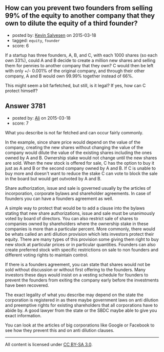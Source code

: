 ## How can you prevent two founders from selling 99% of the equity to another company that they own to dilute the equity of a third founder?

- posted by: [Kevin Salvesen](https://stackexchange.com/users/2012216/kevin-salvesen) on 2015-03-18
- tagged: `equity`, `founder`
- score: 6

If a startup has three founders, A, B, and C, with each 1000 shares (so each own 33%), could A and B decide to create a million new shares and selling them for pennies to another company that they own? C would then be left with only +/- 0.001% of the original company, and through their other company, A and B would own 99.99% together instead of 66%.

This might seem a bit farfetched, but still, is it legal? If yes, how can C protect himself?


## Answer 3781

- posted by: [Ali](https://stackexchange.com/users/2815644/ali) on 2015-03-18
- score: 7

What you describe is not far fetched and can occur fairly commonly. 

In the example, since share price would depend on the value of the company, creating the new shares without changing the value of the company would dilute the value of the existing shares including the ones owned by A and B. Ownership stake would not change until the new shares are sold. When the new stock is offered for sale, C has the option to buy it just as  A and B or the second company owned by A and B. If C is unable to buy more and doesn't want to reduce the stake C can vote to block the sale in the board but would get outvoted by A and B. 

Share authorization, issue and sale is governed usually by the articles of incorporation, corporate bylaws and shareholder agreements. In case of founders you can have a founders agreement as well. 

A simple way to protect that would be to add a clause into the bylaws stating that new share authorizations, issue and sale must be unanimously voted by board of directors. You can also restrict sale of shares to companies owned by shareholders where the ownership stake in these companies is more than a particular percent. More commonly, there would be whats called an anti dilution provision which lets investors protect their equity. There are many types of this provision some giving them right to buy new stock at particular prices or in particular quantities. Founders can also create preferred stock with specific restrictions on sale to non founders and different voting rights to maintain control. 

If there is a founders agreement, you can state that shares would not be sold without discussion or without first offering to the founders. Many investors these days would insist on a vesting schedule for founders to prevent the founders from exiting the company early before the investments have been recovered. 

The exact legality of what you describe may depend on the state the corporation is registered in as there maybe government laws on anti dilution and preemptive rights for existing shareholders that all corporations have to abide by. A good lawyer from the state or the SBDC maybe able to give you exact information. 

You can look at the articles of big corporations like Google or Facebook to see how they prevent this and on anti dilution clauses. 



---

All content is licensed under [CC BY-SA 3.0](https://creativecommons.org/licenses/by-sa/3.0/).
